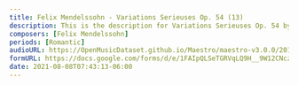 ```yaml
---
title: Felix Mendelssohn - Variations Serieuses Op. 54 (13)
description: This is the description for Variations Serieuses Op. 54 by Felix Mendelssohn
composers: [Felix Mendelssohn]
periods: [Romantic]
audioURL: https://OpenMusicDataset.github.io/Maestro/maestro-v3.0.0/2013/ORIG-MIDI_03_7_10_13_Group_MID--AUDIO_15_R3_2013_wav--1.midi
formURL: https://docs.google.com/forms/d/e/1FAIpQLSeTGRVqLQ9H__9W12CNczEdepK8W_9JCrojP4fpoxQmVrQlfQ/viewform
date: 2021-08-08T07:43:13-06:00
---
```

